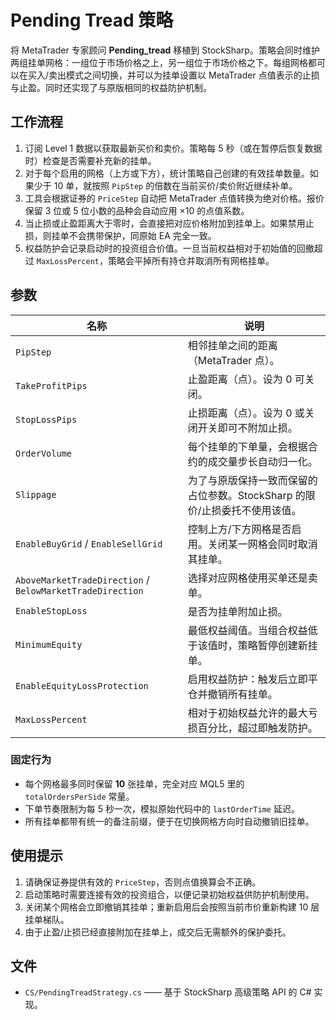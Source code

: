 # Pending Tread 策略

将 MetaTrader 专家顾问 **Pending_tread** 移植到 StockSharp。策略会同时维护两组挂单网格：一组位于市场价格之上，另一组位于市场价格之下。每组网格都可以在买入/卖出模式之间切换，并可以为挂单设置以 MetaTrader 点值表示的止损与止盈。同时还实现了与原版相同的权益防护机制。

## 工作流程

1. 订阅 Level 1 数据以获取最新买价和卖价。策略每 5 秒（或在暂停后恢复数据时）检查是否需要补充新的挂单。
2. 对于每个启用的网格（上方或下方），统计策略自己创建的有效挂单数量。如果少于 10 单，就按照 `PipStep` 的倍数在当前买价/卖价附近继续补单。
3. 工具会根据证券的 `PriceStep` 自动把 MetaTrader 点值转换为绝对价格。报价保留 3 位或 5 位小数的品种会自动应用 ×10 的点值系数。
4. 当止损或止盈距离大于零时，会直接把对应价格附加到挂单上。如果禁用止损，则挂单不会携带保护，同原始 EA 完全一致。
5. 权益防护会记录启动时的投资组合价值。一旦当前权益相对于初始值的回撤超过 `MaxLossPercent`，策略会平掉所有持仓并取消所有网格挂单。

## 参数

| 名称 | 说明 |
|------|------|
| `PipStep` | 相邻挂单之间的距离（MetaTrader 点）。 |
| `TakeProfitPips` | 止盈距离（点）。设为 0 可关闭。 |
| `StopLossPips` | 止损距离（点）。设为 0 或关闭开关即可不附加止损。 |
| `OrderVolume` | 每个挂单的下单量，会根据合约的成交量步长自动归一化。 |
| `Slippage` | 为了与原版保持一致而保留的占位参数。StockSharp 的限价/止损委托不使用该值。 |
| `EnableBuyGrid` / `EnableSellGrid` | 控制上方/下方网格是否启用。关闭某一网格会同时取消其挂单。 |
| `AboveMarketTradeDirection` / `BelowMarketTradeDirection` | 选择对应网格使用买单还是卖单。 |
| `EnableStopLoss` | 是否为挂单附加止损。 |
| `MinimumEquity` | 最低权益阈值。当组合权益低于该值时，策略暂停创建新挂单。 |
| `EnableEquityLossProtection` | 启用权益防护：触发后立即平仓并撤销所有挂单。 |
| `MaxLossPercent` | 相对于初始权益允许的最大亏损百分比，超过即触发防护。 |

### 固定行为

- 每个网格最多同时保留 **10** 张挂单，完全对应 MQL5 里的 `totalOrdersPerSide` 常量。
- 下单节奏限制为每 5 秒一次，模拟原始代码中的 `lastOrderTime` 延迟。
- 所有挂单都带有统一的备注前缀，便于在切换网格方向时自动撤销旧挂单。

## 使用提示

1. 请确保证券提供有效的 `PriceStep`，否则点值换算会不正确。
2. 启动策略时需要连接有效的投资组合，以便记录初始权益供防护机制使用。
3. 关闭某个网格会立即撤销其挂单；重新启用后会按照当前市价重新构建 10 层挂单梯队。
4. 由于止盈/止损已经直接附加在挂单上，成交后无需额外的保护委托。

## 文件

- `CS/PendingTreadStrategy.cs` —— 基于 StockSharp 高级策略 API 的 C# 实现。
